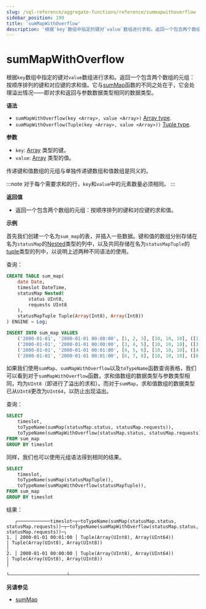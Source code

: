 ```yaml
---
slug: /sql-reference/aggregate-functions/reference/summapwithoverflow
sidebar_position: 199
title: 'sumMapWithOverflow'
description: '根据`key`数组中指定的键对`value`数组进行求和。返回一个包含两个数组的元组：按顺序排列的键和对应键的求和值。与sumMap函数的不同之处在于，它会处理溢出情况。'
---
```



# sumMapWithOverflow

根据`key`数组中指定的键对`value`数组进行求和。返回一个包含两个数组的元组：按顺序排列的键和对应键的求和值。它与[sumMap](../reference/summap.md)函数的不同之处在于，它会处理溢出情况——即对求和返回与参数数据类型相同的数据类型。

**语法**

- `sumMapWithOverflow(key <Array>, value <Array>)` [Array type](../../data-types/array.md).
- `sumMapWithOverflow(Tuple(key <Array>, value <Array>))` [Tuple type](../../data-types/tuple.md).

**参数** 

- `key`: [Array](../../data-types/array.md) 类型的键。
- `value`: [Array](../../data-types/array.md) 类型的值。

传递键和值数组的元组与单独传递键数组和值数组是同义的。

:::note 
对于每个需要求和的行，`key`和`value`中的元素数量必须相同。
:::

**返回值** 

- 返回一个包含两个数组的元组：按顺序排列的键和对应键的求和值。

**示例**

首先我们创建一个名为`sum_map`的表，并插入一些数据。键和值的数组分别存储在名为`statusMap`的[Nested](../../data-types/nested-data-structures/index.md)类型的列中，以及共同存储在名为`statusMapTuple`的[tuple](../../data-types/tuple.md)类型的列中，以说明上述两种不同语法的使用。

查询：

``` sql
CREATE TABLE sum_map(
    date Date,
    timeslot DateTime,
    statusMap Nested(
        status UInt8,
        requests UInt8
    ),
    statusMapTuple Tuple(Array(Int8), Array(Int8))
) ENGINE = Log;
```
```sql
INSERT INTO sum_map VALUES
    ('2000-01-01', '2000-01-01 00:00:00', [1, 2, 3], [10, 10, 10], ([1, 2, 3], [10, 10, 10])),
    ('2000-01-01', '2000-01-01 00:00:00', [3, 4, 5], [10, 10, 10], ([3, 4, 5], [10, 10, 10])),
    ('2000-01-01', '2000-01-01 00:01:00', [4, 5, 6], [10, 10, 10], ([4, 5, 6], [10, 10, 10])),
    ('2000-01-01', '2000-01-01 00:01:00', [6, 7, 8], [10, 10, 10], ([6, 7, 8], [10, 10, 10]));
```

如果我们使用`sumMap`、`sumMapWithOverflow`以及`toTypeName`函数查询表格，我们可以看到对于`sumMapWithOverflow`函数，求和值数组的数据类型与参数类型相同，均为`UInt8`（即进行了溢出的求和）。而对于`sumMap`，求和值数组的数据类型已从`UInt8`更改为`UInt64`，以防止出现溢出。

查询：

``` sql
SELECT
    timeslot,
    toTypeName(sumMap(statusMap.status, statusMap.requests)),
    toTypeName(sumMapWithOverflow(statusMap.status, statusMap.requests)),
FROM sum_map
GROUP BY timeslot
```

同样，我们也可以使用元组语法得到相同的结果。

``` sql
SELECT
    timeslot,
    toTypeName(sumMap(statusMapTuple)),
    toTypeName(sumMapWithOverflow(statusMapTuple)),
FROM sum_map
GROUP BY timeslot
```

结果：

``` text
   ┌────────────timeslot─┬─toTypeName(sumMap(statusMap.status, statusMap.requests))─┬─toTypeName(sumMapWithOverflow(statusMap.status, statusMap.requests))─┐
1. │ 2000-01-01 00:01:00 │ Tuple(Array(UInt8), Array(UInt64))                       │ Tuple(Array(UInt8), Array(UInt8))                                    │
2. │ 2000-01-01 00:00:00 │ Tuple(Array(UInt8), Array(UInt64))                       │ Tuple(Array(UInt8), Array(UInt8))                                    │
   └─────────────────────┴──────────────────────────────────────────────────────────┴──────────────────────────────────────────────────────────────────────┘
```

**另请参见**
    
- [sumMap](../reference/summap.md)
